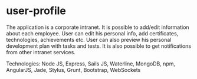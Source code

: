 # user-profile

The application is a corporate intranet. It is possible to add/edit information about each employee. User can edit his personal info, add certificates, technologies, achievements etc. User can also preview his personal development plan with tasks and tests. It is also possible to get notifications from other intranet services.

Technologies: Node JS, Express,  Sails JS, Waterline, MongoDB, npm,  AngularJS, Jade, Stylus, Grunt, Bootstrap, WebSockets

